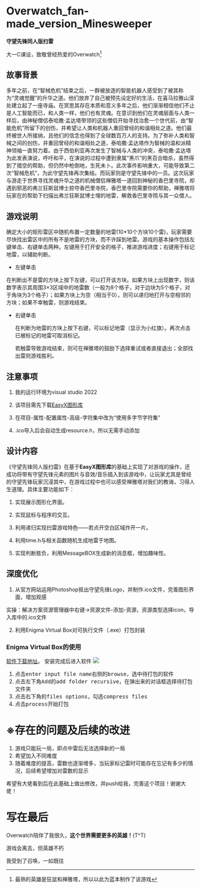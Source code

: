 # Overwatch_fan-made_version_Minesweeper

**守望先锋同人版扫雷**

大一C课设，致敬曾经热爱的Overwatch[^1]

## 故事背景

​		多年之前，在“智械危机”结束之后，一群被放逐的智能机器人感受到了被其称为“灵魂觉醒”的升华之道。他们放弃了自己被预先设定好的生活，在喜马拉雅山深处建立起了一座寺庙。在冥思其存在本质和意义多年之后，他们渐渐相信他们不止是人工智能而已，和人类一样，他们也有灵魂。在意识到他们在灵魂层面与人类一样后，由神秘僧侣泰哈撒·孟达塔带领的这些僧侣开始寻找治愈一个世代前，由“智能危机”所留下的创伤，并希望让人类和机器人重回曾经的和谐相处之道。他们最终被世人所接纳，且他们的信念也得到了全球数百万人的支持。
​		为了弥补人类和智械之间的创伤，并重回曾经的和谐相处之道，泰哈撒·孟达塔作为智械的温和派精神领袖一直努力着。由于西伯利亚再次发生了智械与人类的冲突，泰哈撒·孟达塔为此发表演说，呼吁和平，在演说的过程中遭到隶属“黑爪”的黑百合暗杀，虽然得到了猎空的帮助，但仍然中枪倒地，生死未卜。此次事件影响重大，可能导致第二次“智械危机”，为此守望先锋再次集结。而玩家则是守望先锋中的一员。这次玩家与游走于世界寻找灵魂升华之道的机械僧侣禅雅塔一道回到神秘的香巴里寺院，却遇到邪恶的弗兰狂斯鼠博士掠夺香巴里寺院，香巴里寺院需要你的帮助，禅雅塔将玩家在的帮助下扫描出弗兰狂斯鼠博士埋的地雷，解救香巴里寺院与其一众僧人。

## 游戏说明

​		确定大小的矩形雷区中随机布置一定数量的地雷(10*10个方块10个雷)，玩家需要尽快找出雷区中的所有不是地雷的方块，而不许踩到地雷。
​		游戏的基本操作包括左键单击、右键单击两种。左键用于打开安全的格子，推进游戏进度；右键用于标记地雷，以辅助判断。

- 左键单击

在判断出不是雷的方块上按下左键，可以打开该方块。如果方块上出现数字，则该数字表示其周围3×3区域中的地雷数（一般为8个格子，对于边块为5个格子，对于角块为3个格子）；如果方块上为空（相当于0），则可以递归地打开与空相邻的方块；如果不幸触雷，则游戏结束。

- 右键单击

  ​	在判断为地雷的方块上按下右键，可以标记地雷（显示为小红旗）。再次点击已被标记的地雷可取消标记。

  ​	若触雷导致游戏结束，则可在禅雅塔的鼓励下选择重试或者直接退出；全部找出雷则游戏胜利。

## 注意事项

1. 我的运行环境为visual studio 2022

2. 该项目需先下载[EasyX图形库](https://easyx.cn/)

3. 在项目-属性-配置属性-高级-字符集中改为“使用多字节字符集”

4. .ico导入后会自动生成resource.h，所以无需手动添加

## 设计内容

​		《守望先锋同人版扫雷》在基于**EasyX图形库**的基础上实现了对游戏的操作，还成功将带有守望先锋元素的图片与音效/音乐插入到该游戏中，让玩家尤其是曾经的守望先锋玩家沉浸其中，在游戏过程中也可以感受禅雅塔对我们的教诲，习得人生道理。具体主要功能如下：

1. 实现展示图形化界面。

2. 实现鼠标与程序的交互。

3. 利用递归实现扫雷游戏特色——若点开空白区域炸开一片。

4. 利用time.h与相关函数随机生成地雷于地图。

5. 实现判断胜负，利用MessageBOX生成新的消息框，增加趣味性。

## 深度优化

1. 从官方网站运用Photoshop抠出守望先锋Logo，并制作.ico文件，完善图形界面，增加观感

实操：解决方案资源管理器中右键->资源文件-添加-资源，资源类型选择icon，导入库中的.ico文件

2. 利用Enigma Virtual Box对可执行文件（.exe）打包封装

### Enigma Virtual Box的使用

[软件下载地址](https://enigmaprotector.com/cn/downloads.html)。
安装完成后进入软件
![](https://img-blog.csdnimg.cn/9b2931e2c1b046878b0d520a5c9b60b1.png)

1. 点击<kbd>enter input file name</kbd>右侧的<kbd>browse</kbd>，选中待打包的软件
2. 点击左下角<kbd>Add</kbd>的<kbd>add folder recursive</kbd>，在弹出来的对话框选择待打包文件夹
3. 点击右下角的<kbd>files options</kbd>，勾选<kbd>compress files</kbd>
4. 点击<kbd>process</kbd>开始打包

# ※存在的问题及后续的改进

1. 游戏只能玩一局，即点中雷后无法选择新的一局
2. 希望加入不同难度
3. 随着难度的提高，雷数也逐渐增多，当玩家标记雷时可能存在忘记有多少的情况，后续希望增加对雷数的显示

希望有大佬看到后在此基础上做出修改，并push给我，完善这个项目！谢谢大佬！

# 写在最后

Overwatch陪伴了我很久，**这个世界需要更多的英雄！**(T^T)

游戏会离去，但英雄不朽

我受到了召唤，一如既往







[^1]: 最熟的英雄是狂鼠和禅雅塔，所以以此为蓝本制作了该游戏
